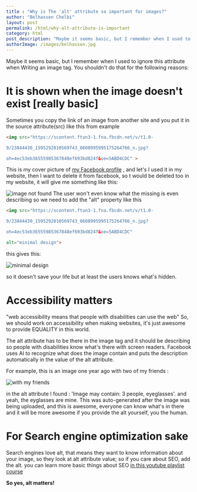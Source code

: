 ```yaml
---
title : "Why is The 'alt' attribute so important for images?"
author: "Belhassen Chelbi"
layout: post
permalink: /html/why-alt-attribute-is-important
category: html
post_description: "Maybe it seems basic, but I remember when I used to ignore this attribute when Writing an image tag, The alt attribute has to be there in the image tag and it should be describing so  people with disabilities know what's there with screen readers.  "
authorImage: /images/belhassen.jpg
---
```


Maybe it seems basic, but I remember when I used to ignore this attribute when Writing an image tag. You shouldn't do that for the following reasons: 

# It is shown when the image doesn't exist [really basic]

Sometimes you copy the link of an image from another site and you put it in the source attribute(src)  like this from example 
```html
<img src="https://scontent.ftun3-1.fna.fbcdn.net/v/t1.0-

9/23844430_1595292810569743_8608995995175264766_n.jpg?

oh=4ec53eb36555985367848ef693bd824f&oe=5ABD4CDC" >
```
This is my cover picture of [my Facebook profile](https://www.facebook.com/belhassen07) , and let's I used it in my website, then I want to delete  it from facebook, so t would be deleted too in my website, it will give me something like this: 

![image not found](https://thepracticaldev.s3.amazonaws.com/i/3drxlbd8t5ubut0x7t9e.PNG)
The user won't even know what the missing is even describing so  we need to add the "alt" property like this

```html
<img src="https://scontent.ftun3-1.fna.fbcdn.net/v/t1.0-

9/23844430_1595292810569743_8608995995175264766_n.jpg?

oh=4ec53eb36555985367848ef693bd824f&oe=5ABD4CDC" 

alt="minimal design"> 
```

this gives this: 

![minimal design](https://thepracticaldev.s3.amazonaws.com/i/o3fybhlhwlvjjyj83c50.PNG)

so it doesn't save your life but at least the users knows what's hidden.

# Accessibility matters 

"web accessibility means that people with disabilities can use the web" 
So, we should work on accessibility when making websites, it's just awesome to provide EQUALITY in this world. 

The alt attribute has to be there in the image tag and it should be describing so  people with disabilities know what's there with screen readers. 
Facebook uses AI to recognize what does the image contain and puts the description automatically in the value of the alt attribute.

For example, this is an image one year ago with two of my friends : 

![with my friends](https://scontent.ftun3-1.fna.fbcdn.net/v/t1.0-9/16473183_979309875534963_475963488166732354_n.jpg?oh=f12eabea3c13ec07fe4f152cb522ab8c&oe=5AD202B3) 

in the alt attribute I found : 'Image may contain: 3 people, eyeglasses'. and yeah, the eyglasses are mine. This was auto-generated after the image was being uploaded, and this is awesome, everyone can know what's in there and it will be more awesome if you provide the alt yourself, you the human.

# For Search engine optimization sake

Search engines love alt, that means they want to know information about your image, so they look at alt attribute value; so if you care about SEO, add the alt.
you can learn more basic things about SEO [in this youtube playlist course](https://www.youtube.com/watch?v=bpE-bIX1z9M&list=PLWjCJDeWfDddFOJYmcgNnUIhUHcsNEBTd)

 **So yes, alt matters!**
